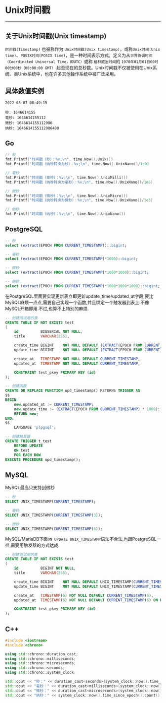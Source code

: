 # Unix时间戳

***

## 关于Unix时间戳(Unix timestamp)

`时间戳(Timestamp)` 也被称作为 `Unix时间戳(Unix timestamp)`，或称`Unix时间(Unix time)`、`POSIX时间(POSIX time)`，是一种时间表示方式，定义为从`世界协调时间（Coordinated Universal Time，即UTC）`或称 `格林威治时间`的 `1970年01月01日00时00分00秒（00:00:00 GMT）` 起至现在的总秒数。Unix时间戳不仅被使用在Unix系统、类Unix系统中，也在许多其他操作系统中被广泛采用。

## 具体数值实例

```text
2022-03-07 08:49:15

秒: 1646614155
毫秒: 1646614155112
微秒: 1646614155112986
纳秒: 1646614155112986400
```

## Go

```go
// 秒
fmt.Printf("时间戳（秒）：%v;\n", time.Now().Unix())
fmt.Printf("时间戳（纳秒转换为秒）：%v;\n", time.Now().UnixNano()/1e9)

// 毫秒
fmt.Printf("时间戳（毫秒）：%v;\n", time.Now().UnixMilli())
fmt.Printf("时间戳（纳秒转换为毫秒）：%v;\n", time.Now().UnixNano()/1e6)

// 微秒
fmt.Printf("时间戳（微秒）：%v;\n", time.Now().UnixMicro())
fmt.Printf("时间戳（纳秒转换为微秒）：%v;\n", time.Now().UnixNano()/1e3)

// 纳秒
fmt.Printf("时间戳（纳秒）：%v;\n", time.Now().UnixNano())
```

## PostgreSQL

```sql
-- 秒
select (extract(EPOCH FROM CURRENT_TIMESTAMP))::bigint;

-- 毫秒
select (extract(EPOCH FROM CURRENT_TIMESTAMP)*1000)::bigint;

-- 微秒
select (extract(EPOCH FROM CURRENT_TIMESTAMP)*1000*1000)::bigint;

-- 纳秒
select (extract(EPOCH FROM CURRENT_TIMESTAMP)*1000*1000*1000)::bigint;
```

在PostgreSQL里面要实现更新表立即更新update_time/updated_at字段,要比MySQL麻烦一点点,需要自己实现一个函数,并且绑定一个触发器到表上.不像MySQL开箱即用.不过,也算不上特别的麻烦.

```sql
-- 创建测试用的表
CREATE TABLE IF NOT EXISTS test
(
    id          BIGSERIAL NOT NULL,
    title       VARCHAR(255),

    create_time BIGINT    NOT NULL DEFAULT (EXTRACT(EPOCH FROM CURRENT_TIMESTAMP) * 1000)::BIGINT,
    update_time BIGINT    NOT NULL DEFAULT (EXTRACT(EPOCH FROM CURRENT_TIMESTAMP) * 1000)::BIGINT,

    create_at   TIMESTAMP NOT NULL DEFAULT CURRENT_TIMESTAMP,
    updated_at  TIMESTAMP NOT NULL DEFAULT CURRENT_TIMESTAMP,

    CONSTRAINT test_pkey PRIMARY KEY (id)
);

-- 创建函数
CREATE OR REPLACE FUNCTION upd_timestamp() RETURNS TRIGGER AS
$$
BEGIN
    new.updated_at := CURRENT_TIMESTAMP;
    new.update_time := (EXTRACT(EPOCH FROM CURRENT_TIMESTAMP) * 1000)::BIGINT;
    RETURN new;
END;
$$
    LANGUAGE 'plpgsql';

-- 创建触发器
CREATE TRIGGER t_test
    BEFORE UPDATE
    ON test
    FOR EACH ROW
EXECUTE PROCEDURE upd_timestamp();
```

## MySQL

MySQL最高只支持到微秒

```sql
-- 秒
SELECT UNIX_TIMESTAMP(CURRENT_TIMESTAMP);

-- 毫秒
SELECT UNIX_TIMESTAMP(CURRENT_TIMESTAMP(3));

-- 微秒
SELECT UNIX_TIMESTAMP(CURRENT_TIMESTAMP(6));
```

MySQL/MariaDB下面`ON UPDATE UNIX_TIMESTAMP`语法不合法,也跟PostgreSQL一样,需要用触发器的方式达成.

```sql
-- 创建测试用的表
CREATE TABLE IF NOT EXISTS test
(
    id          BIGINT NOT NULL,
    title       VARCHAR(255),

    create_time BIGINT    NOT NULL DEFAULT UNIX_TIMESTAMP(CURRENT_TIMESTAMP(6)),
    update_time BIGINT    NOT NULL DEFAULT UNIX_TIMESTAMP(CURRENT_TIMESTAMP(6)),

    create_at   TIMESTAMP(6) NOT NULL DEFAULT CURRENT_TIMESTAMP(6),
    updated_at  TIMESTAMP(6) NOT NULL DEFAULT CURRENT_TIMESTAMP(6) ON UPDATE CURRENT_TIMESTAMP(6),

    CONSTRAINT test_pkey PRIMARY KEY (id)
);
```

## C++

```cpp
#include <iostream>
#include <chrono>

using std::chrono::duration_cast;
using std::chrono::milliseconds;
using std::chrono::microseconds;
using std::chrono::seconds;
using std::chrono::system_clock;

std::cout << "秒：" << duration_cast<seconds>(system_clock::now().time_since_epoch()).count() << std::endl;
std::cout << "毫秒：" << duration_cast<milliseconds>(system_clock::now().time_since_epoch()).count() << std::endl;
std::cout << "微秒：" << duration_cast<microseconds>(system_clock::now().time_since_epoch()).count() << std::endl;
std::cout << "纳秒：" << system_clock::now().time_since_epoch().count() << std::endl;
```
